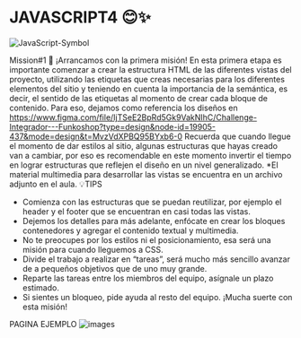 # JAVASCRIPT4 😊✨

![JavaScript-Symbol](https://github.com/Barby202022/JAVASCRIPT4/assets/107775367/52879181-4a9e-4614-b05e-1395ce0c78f3)

Mission#1 🚀
¡Arrancamos con la primera misión!
En esta primera etapa es importante comenzar a crear la estructura
HTML de las diferentes vistas del proyecto, utilizando las etiquetas que
creas necesarias para los diferentes elementos del sitio y teniendo en
cuenta la importancia de la semántica, es decir, el sentido de las
etiquetas al momento de crear cada bloque de contenido.
Para eso, dejamos como referencia los diseños en https://www.figma.com/file/IjTSeE2BpRd5Gk9VakNIhC/Challenge-Integrador---Funkoshop?type=design&node-id=19905-437&mode=design&t=MvzVdXPBQ95BYxb6-0
Recuerda que cuando llegue el momento de dar estilos al sitio, algunas
estructuras que hayas creado van a cambiar, por eso es recomendable
en este momento invertir el tiempo en lograr estructuras que reflejen el
diseño en un nivel generalizado.
*El material multimedia para desarrollar las vistas se encuentra en un archivo
adjunto en el aula.
💡TIPS
- Comienza con las estructuras que se puedan reutilizar, por
ejemplo el header y el footer que se encuentran en casi
todas las vistas.
- Dejemos los detalles para más adelante, enfócate en crear
los bloques contenedores y agregar el contenido textual y
multimedia.
- No te preocupes por los estilos ni el posicionamiento, esa
será una misión para cuando lleguemos a CSS.
- Divide el trabajo a realizar en “tareas”, será mucho más
sencillo avanzar de a pequeños objetivos que de uno muy
grande.
- Reparte las tareas entre los miembros del equipo, asígnale
un plazo estimado.
- Si sientes un bloqueo, pide ayuda al resto del equipo.
¡Mucha suerte con esta misión!


PAGINA EJEMPLO
![images](https://github.com/Barby202022/JAVASCRIPT4/assets/107775367/227a7338-5231-42bf-85be-990137919f73)
